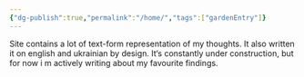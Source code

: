 ```yaml
---
{"dg-publish":true,"permalink":"/home/","tags":["gardenEntry"]}
---
```



Site contains a lot of text-form representation of my thoughts. It also written it on english and ukrainian by design. It‘s constantly under construction, but for now i m actively writing about my favourite findings.
